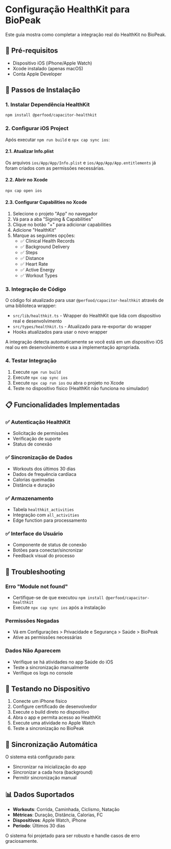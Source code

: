 # Configuração HealthKit para BioPeak

Este guia mostra como completar a integração real do HealthKit no BioPeak.

## 📱 Pré-requisitos

- Dispositivo iOS (iPhone/Apple Watch)
- Xcode instalado (apenas macOS)
- Conta Apple Developer

## 🚀 Passos de Instalação

### 1. Instalar Dependência HealthKit

```bash
npm install @perfood/capacitor-healthkit
```

### 2. Configurar iOS Project

Após executar `npm run build` e `npx cap sync ios`:

#### 2.1. Atualizar Info.plist
Os arquivos `ios/App/App/Info.plist` e `ios/App/App/App.entitlements` já foram criados com as permissões necessárias.

#### 2.2. Abrir no Xcode
```bash
npx cap open ios
```

#### 2.3. Configurar Capabilities no Xcode

1. Selecione o projeto "App" no navegador
2. Vá para a aba "Signing & Capabilities"
3. Clique no botão "+" para adicionar capabilities
4. Adicione "HealthKit"
5. Marque as seguintes opções:
   - ✅ Clinical Health Records
   - ✅ Background Delivery
   - ✅ Steps
   - ✅ Distance
   - ✅ Heart Rate
   - ✅ Active Energy
   - ✅ Workout Types

### 3. Integração de Código

O código foi atualizado para usar `@perfood/capacitor-healthkit` através de uma biblioteca wrapper:

- `src/lib/healthkit.ts` - Wrapper do HealthKit que lida com dispositivo real e desenvolvimento
- `src/types/healthkit.ts` - Atualizado para re-exportar do wrapper  
- Hooks atualizados para usar o novo wrapper

A integração detecta automaticamente se você está em um dispositivo iOS real ou em desenvolvimento e usa a implementação apropriada.

### 4. Testar Integração

1. Execute `npm run build`
2. Execute `npx cap sync ios`
3. Execute `npx cap run ios` ou abra o projeto no Xcode
4. Teste no dispositivo físico (HealthKit não funciona no simulador)

## 📋 Funcionalidades Implementadas

### ✅ Autenticação HealthKit
- Solicitação de permissões
- Verificação de suporte
- Status de conexão

### ✅ Sincronização de Dados
- Workouts dos últimos 30 dias
- Dados de frequência cardíaca
- Calorias queimadas
- Distância e duração

### ✅ Armazenamento
- Tabela `healthkit_activities`
- Integração com `all_activities`
- Edge function para processamento

### ✅ Interface do Usuário
- Componente de status de conexão
- Botões para conectar/sincronizar
- Feedback visual do processo

## 🔧 Troubleshooting

### Erro "Module not found"
- Certifique-se de que executou `npm install @perfood/capacitor-healthkit`
- Execute `npx cap sync ios` após a instalação

### Permissões Negadas
- Vá em Configurações > Privacidade e Segurança > Saúde > BioPeak
- Ative as permissões necessárias

### Dados Não Aparecem
- Verifique se há atividades no app Saúde do iOS
- Teste a sincronização manualmente
- Verifique os logs no console

## 📱 Testando no Dispositivo

1. Conecte um iPhone físico
2. Configure certificado de desenvolvedor
3. Execute o build direto no dispositivo
4. Abra o app e permita acesso ao HealthKit
5. Execute uma atividade no Apple Watch
6. Teste a sincronização no BioPeak

## 🔄 Sincronização Automática

O sistema está configurado para:
- Sincronizar na inicialização do app
- Sincronizar a cada hora (background)
- Permitir sincronização manual

## 📊 Dados Suportados

- **Workouts**: Corrida, Caminhada, Ciclismo, Natação
- **Métricas**: Duração, Distância, Calorias, FC
- **Dispositivos**: Apple Watch, iPhone
- **Período**: Últimos 30 dias

O sistema foi projetado para ser robusto e handle casos de erro graciosamente.